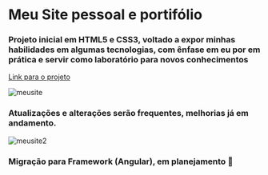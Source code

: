 # Meu Site pessoal e portifólio
### Projeto inicial em HTML5 e CSS3, voltado a expor minhas habilidades em algumas tecnologias, com ênfase em eu por em prática e servir como laboratório para novos conhecimentos
[Link para o projeto](https://thiago-s-sousa.github.io/personal-website/#portfolio)

![meusite](https://github.com/Thiago-S-Sousa/personal-website/assets/128821560/e52abd8c-252b-435f-9dba-2a4d6cbddac7)

### Atualizações e alterações serão frequentes, melhorias já em andamento.

![meusite2](https://github.com/Thiago-S-Sousa/personal-website/assets/128821560/7c296b87-beb9-4daa-a546-cb34f4400d69)

### Migração para Framework (Angular), em planejamento 🚀

